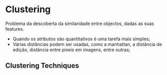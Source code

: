 # Clustering

Problema da descoberta da similaridade entre objectos, dadas as suas features.

- Quando os atributos são quantitativos é uma tarefa mais simples;
- Várias distâncias podem ser usadas, como a manhattan, a distância de edição, distância entre píxeis em imagens, entre outras;

## Clustering Techniques


